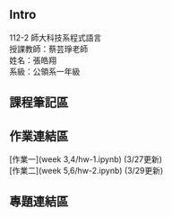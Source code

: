 ## Intro
112-2 師大科技系程式語言  
授課教師：蔡芸琤老師  
姓名：張皓翔  
系級：公領系一年級  
## 課程筆記區

## 作業連結區
[作業一](week 3,4/hw-1.ipynb) (3/27更新)  
[作業二](week 5,6/hw-2.ipynb) (3/29更新)

## 專題連結區

